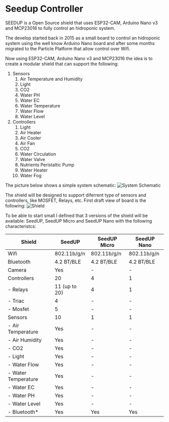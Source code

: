 # Seedup Controller
SEEDUP is a Open Source shield that uses ESP32-CAM, Arduino Nano v3 and MCP23016 to fully control an hidroponic system.

The develop started back in 2015 as a small board to control an hidroponic system using the well know Arduino Nano board and after some months migrated to the Particle Platform that allow control over Wifi.

Now using ESP32-CAM, Arduino Nano v3 and MCP23016 the idea is to create a modular shield that can support the following:

1. Sensors
    1. Air Temperature and Humidity
    2. Light
    3. CO2
    4. Water PH
    5. Water EC
    6. Water Temperature
    7. Water Flow
    8. Water Level
2. Controllers
    1. Light
    2. Air Heater
    3. Air Cooler
    4. Air Fan
    5. CO2
    6. Water Circulation
    7. Water Valve
    8. Nutrients Peristaltic Pump
    9. Water Heater 
    10. Water Fog

The picture below shows a simple system schematic:
 ![System Schematic](/seedup.controller/images/schematic.PNG "SEEDUP Controller System Schematic")

The shield will be designed to support diferrent type of sensors and controllers, like MOSFET, Relays, etc. First draft view of board is the following:
 ![Shield](/seedup.controller/images/seedup-board-v1.PNG "SEEDUP Board")

To be able to start small I defined that 3 versions of the shield will be available: SeedUP, SeedUP Micro and SeedUP Nano with the following characteristcs:

Shield | SeedUP | SeedUP Micro | SeedUP Nano
------ | ------ | ------------ | -----------
Wifi | 802.11b/g/n | 802.11b/g/n | 802.11b/g/n
Bluetooth | 4.2 BT/BLE | 4.2 BT/BLE | 4.2 BT/BLE
Camera | Yes | - | - | -
Controllers | 20 | 4 | 1
- Relays | 11 (up to 20) | 4 | 1
- Triac | 4 | - | -
- Mosfet | 5 | - | -
Sensors | 10 | 1 | 1
- Air Temperature | Yes | - | -
- Air Humidity | Yes | - | -
- CO2 | Yes | - | -
- Light | Yes | - | -
- Water Flow | Yes | - | -
- Water Temperature | Yes | - | -
- Water EC | Yes | - | -
- Water PH | Yes | - | -
- Water Level | Yes | - | -
- Bluetooth* | Yes | Yes | Yes
